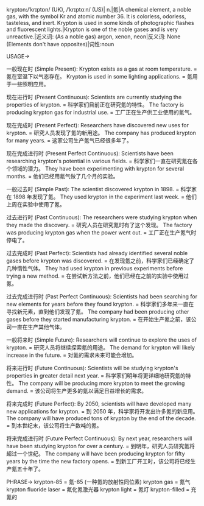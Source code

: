 krypton:/ˈkrɪptɒn/ (UK), /ˈkrɪptɑːn/ (US)| n.|氪|A chemical element, a noble gas, with the symbol Kr and atomic number 36. It is colorless, odorless, tasteless, and inert. Krypton is used in some kinds of photographic flashes and fluorescent lights.|Krypton is one of the noble gases and is very unreactive.|近义词: (As a noble gas) argon, xenon, neon|反义词: None (Elements don't have opposites)|词性:noun


USAGE->

一般现在时 (Simple Present):
Krypton exists as a gas at room temperature. = 氪在室温下以气态存在。
Krypton is used in some lighting applications. = 氪用于一些照明应用。

现在进行时 (Present Continuous):
Scientists are currently studying the properties of krypton. = 科学家们目前正在研究氪的特性。
The factory is producing krypton gas for industrial use. = 工厂正在生产供工业使用的氪气。

现在完成时 (Present Perfect):
Researchers have discovered new uses for krypton. = 研究人员发现了氪的新用途。
The company has produced krypton for many years. = 这家公司生产氪气已经很多年了。

现在完成进行时 (Present Perfect Continuous):
Scientists have been researching krypton's potential in various fields. = 科学家们一直在研究氪在各个领域的潜力。
They have been experimenting with krypton for several months. = 他们已经用氪气做了几个月的实验。

一般过去时 (Simple Past):
The scientist discovered krypton in 1898. = 科学家在 1898 年发现了氪。
They used krypton in the experiment last week. = 他们上周在实验中使用了氪。

过去进行时 (Past Continuous):
The researchers were studying krypton when they made the discovery. = 研究人员在研究氪时有了这个发现。
The factory was producing krypton gas when the power went out. = 工厂正在生产氪气时停电了。

过去完成时 (Past Perfect):
Scientists had already identified several noble gases before krypton was discovered. = 在发现氪之前，科学家们已经确定了几种惰性气体。
They had used krypton in previous experiments before trying a new method. = 在尝试新方法之前，他们已经在之前的实验中使用过氪。


过去完成进行时 (Past Perfect Continuous):
Scientists had been searching for new elements for years before they found krypton. = 科学家们多年来一直在寻找新元素，直到他们发现了氪。
The company had been producing other gases before they started manufacturing krypton. = 在开始生产氪之前，该公司一直在生产其他气体。

一般将来时 (Simple Future):
Researchers will continue to explore the uses of krypton. = 研究人员将继续探索氪的用途。
The demand for krypton will likely increase in the future. = 对氪的需求未来可能会增加。

将来进行时 (Future Continuous):
Scientists will be studying krypton's properties in greater detail next year. = 科学家们明年将更详细地研究氪的特性。
The company will be producing more krypton to meet the growing demand. = 该公司将生产更多的氪以满足日益增长的需求。


将来完成时 (Future Perfect):
By 2050, scientists will have developed many new applications for krypton. = 到 2050 年，科学家将开发出许多氪的新应用。
The company will have produced tons of krypton by the end of the decade. = 到本世纪末，该公司将生产数吨的氪。

将来完成进行时 (Future Perfect Continuous):
By next year, researchers will have been studying krypton for over a century. = 到明年，研究人员研究氪将超过一个世纪。
The company will have been producing krypton for fifty years by the time the new factory opens. = 到新工厂开工时，该公司将已经生产氪五十年了。


PHRASE->
krypton-85 = 氪-85 (一种氪的放射性同位素)
krypton gas = 氪气
krypton fluoride laser = 氟化氪激光器
krypton light = 氪灯
krypton-filled = 充氪的
